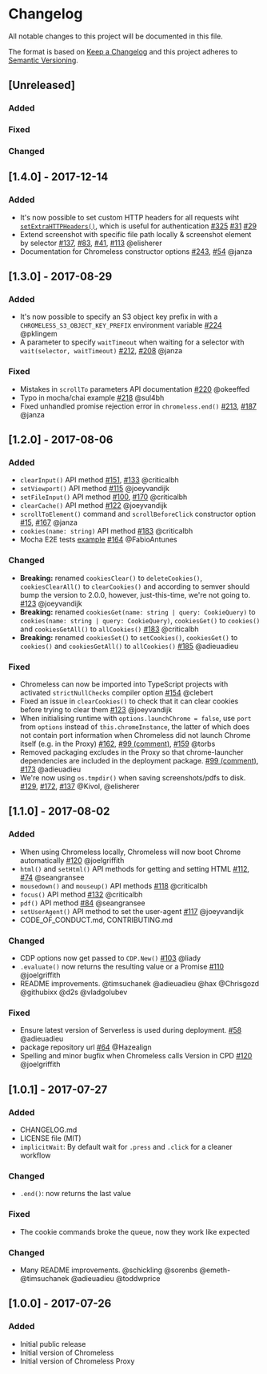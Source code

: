 # Changelog
All notable changes to this project will be documented in this file.

The format is based on [Keep a Changelog](http://keepachangelog.com/en/1.0.0/)
and this project adheres to [Semantic Versioning](http://semver.org/spec/v2.0.0.html).


## [Unreleased]

### Added

### Fixed

### Changed

## [1.4.0] - 2017-12-14

### Added
- It's now possible to set custom HTTP headers for all requests wiht [`setExtraHTTPHeaders()`](docs/api.md#api-setextrahttpheaders), which is useful for authentication [#325](https://github.com/graphcool/chromeless/pull/325) [#31](https://github.com/graphcool/chromeless/issues/31) [#29](https://github.com/graphcool/chromeless/issues/29)
- Extend screenshot with specific file path locally & screenshot element by selector [#137](https://github.com/graphcool/chromeless/pull/137), [#83](https://github.com/graphcool/chromeless/issues/83), [#41](https://github.com/graphcool/chromeless/issues/41), [#113](https://github.com/graphcool/chromeless/issues/113) @elisherer
- Documentation for Chromeless constructor options [#243](https://github.com/graphcool/chromeless/pull/243), [#54](https://github.com/graphcool/chromeless/issues/54) @janza


## [1.3.0] - 2017-08-29

### Added
- It's now possible to specify an S3 object key prefix in with a `CHROMELESS_S3_OBJECT_KEY_PREFIX` environment variable [#224](https://github.com/graphcool/chromeless/pull/224) @pklingem
- A parameter to specify `waitTimeout` when waiting for a selector with `wait(selector, waitTimeout)` [#212](https://github.com/graphcool/chromeless/pull/212), [#208](https://github.com/graphcool/chromeless/issues/208) @janza

### Fixed
- Mistakes in `scrollTo` parameters API documentation [#220](https://github.com/graphcool/chromeless/pull/220) @okeeffed
- Typo in mocha/chai example [#218](https://github.com/graphcool/chromeless/pull/218) @sul4bh
- Fixed unhandled promise rejection error in `chromeless.end()` [#213](https://github.com/graphcool/chromeless/pull/213), [#187](https://github.com/graphcool/chromeless/issues/187) @janza


## [1.2.0] - 2017-08-06

### Added
- `clearInput()` API method [#151](https://github.com/graphcool/chromeless/pull/151), [#133](https://github.com/graphcool/chromeless/issues/133) @criticalbh
- `setViewport()` API method [#115](https://github.com/graphcool/chromeless/pull/115) @joeyvandijk
- `setFileInput()` API method [#100](https://github.com/graphcool/chromeless/issues/100), [#170](https://github.com/graphcool/chromeless/pull/170) @criticalbh
- `clearCache()` API method [#122](https://github.com/graphcool/chromeless/pull/122) @joeyvandijk
- `scrollToElement()` command and `scrollBeforeClick` constructor option [#15](https://github.com/graphcool/chromeless/issues/15), [#167](https://github.com/graphcool/chromeless/pull/167) @janza
- `cookies(name: string)` API method [#183](https://github.com/graphcool/chromeless/pull/183) @criticalbh
- Mocha E2E tests [example](examples/mocha-chai-test-example.js) [#164](https://github.com/graphcool/chromeless/pull/164) @FabioAntunes

### Changed
- **Breaking:** renamed `cookiesClear()` to `deleteCookies()`, `cookiesClearAll()` to `clearCookies()` and according to semver should bump the version to 2.0.0, however, just-this-time, we're not going to. [#123](https://github.com/graphcool/chromeless/pull/123) @joeyvandijk
- **Breaking:** renamed `cookiesGet(name: string | query: CookieQuery)` to `cookies(name: string | query: CookieQuery)`, `cookiesGet()` to `cookies()` and `cookiesGetAll()` to `allCookies()` [#183](https://github.com/graphcool/chromeless/pull/183) @criticalbh
- **Breaking:** renamed `cookiesSet()` to `setCookies()`, `cookiesGet()` to `cookies()` and `cookiesGetAll()` to `allCookies()` [#185](https://github.com/graphcool/chromeless/pull/185) @adieuadieu

### Fixed
- Chromeless can now be imported into TypeScript projects with activated `strictNullChecks` compiler option [#154](https://github.com/graphcool/chromeless/pull/154) @clebert
- Fixed an issue in `clearCookies()` to check that it can clear cookies before trying to clear them [#123](https://github.com/graphcool/chromeless/pull/123) @joeyvandijk
- When initialising runtime with `options.launchChrome = false`, use `port` from `options` instead of `this.chromeInstance`, the latter of which does not contain port information when Chromeless did not launch Chrome itself (e.g. in the Proxy) [#162](https://github.com/graphcool/chromeless/pull/162), [#99 (comment)](https://github.com/graphcool/chromeless/issues/99#issuecomment-320094029), [#159](https://github.com/graphcool/chromeless/issues/159) @torbs
- Removed packaging excludes in the Proxy so that chrome-launcher dependencies are included in the deployment package. [#99 (comment)](https://github.com/graphcool/chromeless/issues/99#issuecomment-320076119), [#173](https://github.com/graphcool/chromeless/pull/173) @adieuadieu
- We're now using `os.tmpdir()` when saving screenshots/pdfs to disk. [#129](https://github.com/graphcool/chromeless/issues/129), [#172](https://github.com/graphcool/chromeless/pull/172), [#137](https://github.com/graphcool/chromeless/pull/137) @Kivol, @elisherer


## [1.1.0] - 2017-08-02

### Added
- When using Chromeless locally, Chromeless will now boot Chrome automatically [#120](https://github.com/graphcool/chromeless/pull/120) @joelgriffith
- `html()` and `setHtml()` API methods for getting and setting HTML [#112](https://github.com/graphcool/chromeless/pull/112), [#74](https://github.com/graphcool/chromeless/issues/74) @seangransee
- `mousedown()` and `mouseup()` API methods [#118](https://github.com/graphcool/chromeless/pull/118) @criticalbh
- `focus()` API method [#132](https://github.com/graphcool/chromeless/pull/132) @criticalbh
- `pdf()` API method [#84](https://github.com/graphcool/chromeless/pull/84) @seangransee
- `setUserAgent()` API method to set the user-agent [#117](https://github.com/graphcool/chromeless/pull/117) @joeyvandijk
- CODE_OF_CONDUCT.md, CONTRIBUTING.md

### Changed
- CDP options now get passed to `CDP.New()` [#103](https://github.com/graphcool/chromeless/pull/103) @liady
- `.evaluate()` now returns the resulting value or a Promise [#110](https://github.com/graphcool/chromeless/pull/110) @joelgriffith
- README improvements. @timsuchanek @adieuadieu @hax @Chrisgozd @githubixx @d2s @vladgolubev

### Fixed
- Ensure latest version of Serverless is used during deployment. [#58](https://github.com/graphcool/chromeless/issues/58) @adieuadieu
- package repository url [#64](https://github.com/graphcool/chromeless/pull/64) @Hazealign
- Spelling and minor bugfix when Chromeless calls Version in CPD [#120](https://github.com/graphcool/chromeless/pull/120) @joelgriffith


## [1.0.1] - 2017-07-27
### Added
- CHANGELOG.md
- LICENSE file (MIT)
- `implicitWait`: By default wait for `.press` and `.click` for a cleaner workflow

### Changed
- `.end()`: now returns the last value

### Fixed
- The cookie commands broke the queue, now they work like expected

### Changed
- Many README improvements. @schickling @sorenbs @emeth- @timsuchanek @adieuadieu @toddwprice


## [1.0.0] - 2017-07-26
### Added
- Initial public release
- Initial version of Chromeless
- Initial version of Chromeless Proxy
